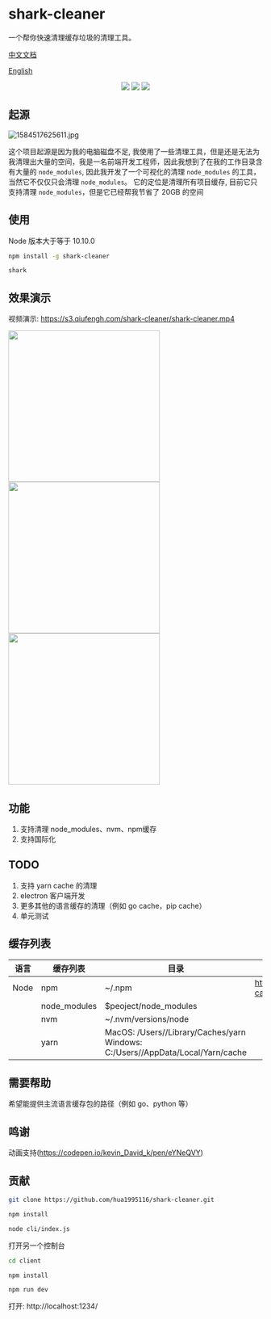 # shark-cleaner

一个帮你快速清理缓存垃圾的清理工具。

[中文文档](./)

[English](./README.md)

<p align="center">
    <a href="https://npmcharts.com/compare/shark-cleaner?minimal=true" rel="nofollow"><img src="https://img.shields.io/npm/dm/shark-cleaner.svg" style="max-width:100%;"></a>
    <a href="https://www.npmjs.com/package/shark-cleaner" rel="nofollow"><img src="https://img.shields.io/npm/v/shark-cleaner.svg" style="max-width:100%;"></a>
    <a href="https://www.npmjs.com/package/shark-cleaner" rel="nofollow"><img src="https://img.shields.io/npm/l/shark-cleaner.svg?style=flat" style="max-width:100%;"></a>
</p>

## 起源

![1584517625611.jpg](https://s3.qiufengh.com/blog/1584517625611.jpg)

这个项目起源是因为我的电脑磁盘不足, 我使用了一些清理工具，但是还是无法为我清理出大量的空间，我是一名前端开发工程师，因此我想到了在我的工作目录含有大量的 `node_modules`, 因此我开发了一个可视化的清理 `node_modules` 的工具，当然它不仅仅只会清理 `node_modules`。 它的定位是清理所有项目缓存, 目前它只支持清理 `node_modules`，但是它已经帮我节省了 20GB 的空间


## 使用

Node 版本大于等于 10.10.0

```bash
npm install -g shark-cleaner

shark
```

## 效果演示

视频演示: https://s3.qiufengh.com/shark-cleaner/shark-cleaner.mp4

<img src="https://s3.qiufengh.com/shark-cleaner/shark-init.jpg" width="300"/>

<img src="https://s3.qiufengh.com/shark-cleaner/shark-scanner.jpg" width="300"/>

<img src="https://s3.qiufengh.com/shark-cleaner/shark-computed.jpg" width="300"/>

## 功能

1. 支持清理 node_modules、nvm、npm缓存
2. 支持国际化

## TODO

1. 支持 yarn cache 的清理
2. electron 客户端开发
3. 更多其他的语言缓存的清理（例如 go cache，pip cache）
4. 单元测试


## 缓存列表

| 语言 | 缓存列表     | 目录                                                         | 相关库                                   |
| ---- | ------------ | ------------------------------------------------------------ | ---------------------------------------- |
| Node | npm          | ~/.npm                                                       | https://github.com/shinnn/npm-cache-path |
|      | node_modules | $peoject/node_modules                                        |                                          |
|      | nvm          | ~/.nvm/versions/node                                         |                                          |
|      | yarn         | MacOS: /Users//Library/Caches/yarn Windows: C:/Users//AppData/Local/Yarn/cache |                                          |

## 需要帮助

希望能提供主流语言缓存包的路径（例如 go、python 等）

## 鸣谢

动画支持(https://codepen.io/kevin_David_k/pen/eYNeQVY)

## 贡献

```bash
git clone https://github.com/hua1995116/shark-cleaner.git

npm install

node cli/index.js
```
打开另一个控制台

```bash
cd client

npm install

npm run dev
```

打开: http://localhost:1234/